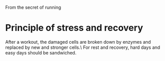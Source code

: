 From the secret of running

# Principle of stress and recovery
After a workout, the damaged cells are broken down by enzymes and replaced by new and stronger cells.\\
For rest and recovery, hard days and easy days should be sandwiched.
